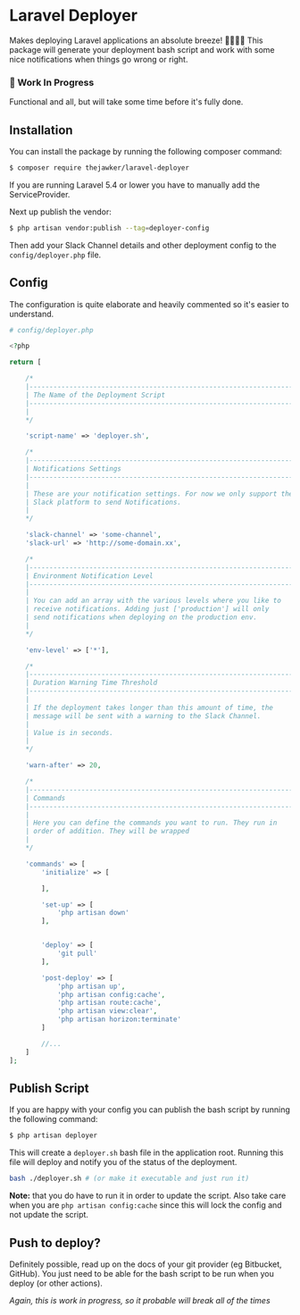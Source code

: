 # Laravel Deployer
Makes deploying Laravel applications an absolute breeze! 💨💨💨💨 
This package will generate your deployment bash script and work with some nice notifications when things go wrong or right.

### 🚨 Work In Progress
Functional and all, but will take some time before it's fully done.

## Installation
You can install the package by running the following composer command:
```bash
$ composer require thejawker/laravel-deployer
``` 

If you are running Laravel 5.4 or lower you have to manually add the ServiceProvider.

Next up publish the vendor:
```bash
$ php artisan vendor:publish --tag=deployer-config
```

Then add your Slack Channel details and other deployment config to the `config/deployer.php` file.

## Config
The configuration is quite elaborate and heavily commented so it's easier to understand.

```php
# config/deployer.php

<?php

return [

    /*
    |--------------------------------------------------------------------------
    | The Name of the Deployment Script
    |--------------------------------------------------------------------------
    |
    */

    'script-name' => 'deployer.sh',

    /*
    |--------------------------------------------------------------------------
    | Notifications Settings
    |--------------------------------------------------------------------------
    |
    | These are your notification settings. For now we only support the
    | Slack platform to send Notifications.
    |
    */

    'slack-channel' => 'some-channel',
    'slack-url' => 'http://some-domain.xx',

    /*
    |--------------------------------------------------------------------------
    | Environment Notification Level
    |--------------------------------------------------------------------------
    |
    | You can add an array with the various levels where you like to
    | receive notifications. Adding just ['production'] will only
    | send notifications when deploying on the production env.
    |
    */

    'env-level' => ['*'],

    /*
    |--------------------------------------------------------------------------
    | Duration Warning Time Threshold
    |--------------------------------------------------------------------------
    |
    | If the deployment takes longer than this amount of time, the
    | message will be sent with a warning to the Slack Channel.
    |
    | Value is in seconds.
    |
    */

    'warn-after' => 20,

    /*
    |--------------------------------------------------------------------------
    | Commands
    |--------------------------------------------------------------------------
    |
    | Here you can define the commands you want to run. They run in
    | order of addition. They will be wrapped
    |
    */

    'commands' => [
        'initialize' => [

        ],

        'set-up' => [
            'php artisan down'
        ],


        'deploy' => [
            'git pull'
        ],

        'post-deploy' => [
            'php artisan up',
            'php artisan config:cache',
            'php artisan route:cache',
            'php artisan view:clear',
            'php artisan horizon:terminate'
        ]

        //...
    ]
];
```

## Publish Script
If you are happy with your config you can publish the bash script by running the following command:
```bash
$ php artisan deployer
```
This will create a `deployer.sh` bash file in the application root. Running this file will deploy and notify you of the status of the deployment.
```bash
bash ./deployer.sh # (or make it executable and just run it)
```
**Note:** that you do have to run it in order to update the script. Also take care when you are `php artisan config:cache` since this will lock the config and not update the script.

## Push to deploy?
Definitely possible, read up on the docs of your git provider (eg Bitbucket, GitHub). You just need to be able for the bash script to be run when you deploy (or other actions).

*Again, this is work in progress, so it probable will break all of the times*